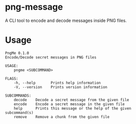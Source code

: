 # png-message
A CLI tool to encode and decode messages inside PNG files. 

# Usage
```
PngMe 0.1.0
Encode/Decode secret messages in PNG files

USAGE:
    pngme <SUBCOMMAND>

FLAGS:
    -h, --help       Prints help information
    -V, --version    Prints version information

SUBCOMMANDS:
    decode    Decode a secret message from the given file
    encode    Encode a secret message in the given file
    help      Prints this message or the help of the given subcommand(s)
    remove    Remove a chunk from the given file
```
